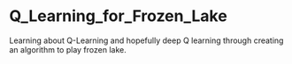 # Q_Learning_for_Frozen_Lake
Learning about Q-Learning and hopefully deep Q learning through creating an algorithm to play frozen lake.
